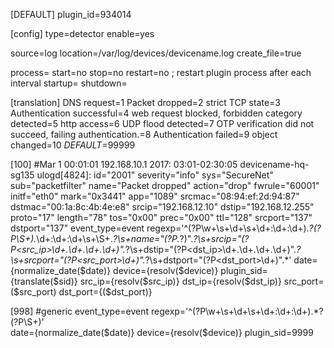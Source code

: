 [DEFAULT]
plugin_id=934014

[config]
type=detector
enable=yes

source=log
location=/var/log/devices/devicename.log
create_file=true

process=
start=no
stop=no
restart=no  ; restart plugin process after each interval
startup=
shutdown=

[translation]
DNS request=1
Packet dropped=2
strict TCP state=3
Authentication successful=4
web request blocked, forbidden category detected=5
http access=6
UDP flood detected=7
OTP verification did not succeed, failing authentication.=8
Authentication failed=9
object changed=10
_DEFAULT_=99999


[100]
#Mar  1 00:01:01 192.168.10.1 2017: 03:01-02:30:05 devicename-hq-sg135 ulogd[4824]: id="2001" severity="info" sys="SecureNet" sub="packetfilter" name="Packet dropped" action="drop" fwrule="60001" initf="eth0" mark="0x3441" app="1089" srcmac="08:94:ef:2d:94:87" dstmac="00:1a:8c:4b:4e:e8" srcip="192.168.12.10" dstip="192.168.12.255" proto="17" length="78" tos="0x00" prec="0x00" ttl="128" srcport="137" dstport="137"
event_type=event
regexp='^(?P<date>\w+\s+\d+\s+\d+:\d+:\d+).*?(?P<device>\S+).*\d+:\d+:\d+\s+\S+.*?\s+name="(?P<sid>.*?)".*?\s+srcip="(?P<src_ip>\d+.\d+.\d+.\d+)".*?\s+dstip="(?P<dst_ip>\d+.\d+.\d+.\d+)".*?\s+srcport="(?P<src_port>\d+)".*?\s+dstport="(?P<dst_port>\d+)".*'
date={normalize_date($date)}
device={resolv($device)}
plugin_sid={translate($sid)}
src_ip={resolv($src_ip)}
dst_ip={resolv($dst_ip)}
src_port=($src_port)
dst_port={($dst_port)}


[998] #generic 
event_type=event
regexp='^(?P<date>\w+\s+\d+\s+\d+:\d+:\d+).*?(?P<device>\S+)'   
date={normalize_date($date)}
device={resolv($device)}
plugin_sid=9999

